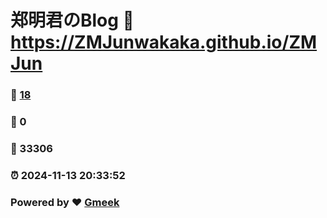 # 郑明君のBlog :link: https://ZMJunwakaka.github.io/ZMJun 
### :page_facing_up: [18](https://ZMJunwakaka.github.io/ZMJun/tag.html) 
### :speech_balloon: 0 
### :hibiscus: 33306 
### :alarm_clock: 2024-11-13 20:33:52 
### Powered by :heart: [Gmeek](https://github.com/Meekdai/Gmeek)
